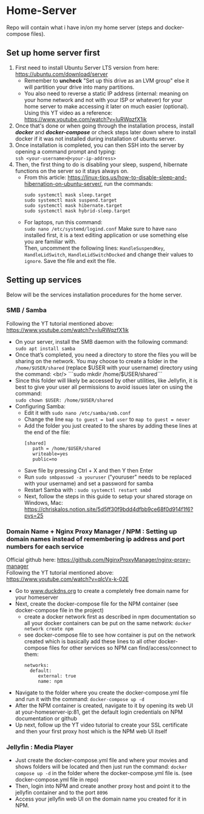 # Home-Server
Repo will contain what i have in/on my home server (steps and docker-compose files).



## Set up home server first
1. First need to install Ubuntu Server LTS version from here: https://ubuntu.com/download/server
     - Remember to **uncheck** "Set up this drive as an LVM group" else it will partition your drive into many partitions.
     - You also need to reverse a static IP address (internal: meaning on your home network and not with your ISP or whatever) for your home server to make accessing it later on much easier (optional). Using this YT video as a reference: https://www.youtube.com/watch?v=IuRWqzfX1ik
2. Once that's done or when going through the installation process, install ***docker*** and ***docker-compose*** or check steps later down where to install docker if it was not installed during installation of ubuntu server.
3. Once installation is completed, you can then SSH into the server by opening a command prompt and typing: <br/>
   ```ssh <your-username>@<your-ip-address>```
4. Then, the first thing to do is disabling your sleep, suspend, hibernate functions on the server so it stays always on.
   - From this article: https://linux-tips.us/how-to-disable-sleep-and-hibernation-on-ubuntu-server/, run the commands:
     ```
     sudo systemctl mask sleep.target
     sudo systemctl mask suspend.target
     sudo systemctl mask hibernate.target
     sudo systemctl mask hybrid-sleep.target
     ```
   - For laptops, run this command: <br/>
     ```sudo nano /etc/systemd/logind.conf```
     Make sure to have `nano` installed first, it is a text editing application or use something else you are familiar with.<br/>
     Then, uncomment the following lines: `HandleSuspendKey`, `HandleLidSwitch`, `HandleLidSwitchDocked` and change their values to `ignore`. Save the file and exit the file.



## Setting up services
Below will be the services installation procedures for the home server.


### SMB / Samba
Following the YT tutorial mentioned above: https://www.youtube.com/watch?v=IuRWqzfX1ik <br/>
- On your server, install the SMB daemon with the following command: <br/>
```sudo apt install samba```
- Once that’s completed, you need a directory to store the files you will be sharing on the network. You may choose to create a folder in the `/home/$USER/shared` (replace $USER with your username) directory using the command: <br/>
```sudo mkdir /home/$USER/shared```
- Since this folder will likely be accessed by other utilities, like Jellyfin, it is best to give your user all permissions to avoid issues later on using the command: <br/>
```sudo chown $USER: /home/$USER/shared```
- Configuring Samba:
  - Edit it with ```sudo nano /etc/samba/smb.conf```
  - Change the line `map to guest = bad user` to `map to guest = never` <br/>
  - Add the folder you just created to the shares by adding these lines at the end of the file:
    ```
    [shared]
       path = /home/$USER/shared
       writeable=yes
       public=no
    ```
  - Save file by pressing Ctrl + X and then Y then Enter
  - Run `sudo smbpasswd -a youruser` ("youruser" needs to be replaced with your username) and set a password for samba
  - Restart Samba with : ```sudo systemctl restart smbd```
  - Next, follow the steps in this guide to setup your shared storage on Windows, Mac: https://chriskalos.notion.site/5d5ff30f9bdd4dfbb9ce68f0d914f1f6?pvs=25


 ### Domain Name + Nginx Proxy Manager / NPM : Setting up domain names instead of remembering ip address and port numbers for each service
 Official github here: https://github.com/NginxProxyManager/nginx-proxy-manager <br/>
 Following the YT tutorial mentioned above: https://www.youtube.com/watch?v=qlcVx-k-02E <br/>
 - Go to www.duckdns.org to create a completely free domain name for your homeserver
 - Next, create the docker-compose file for the NPM container (see docker-compose file in the project)
   - create a docker network first as described in npm documentation so all your docker containers can be put on the same network: ```docker network create npm```
   - see docker-compose file to see how container is put on the network created which is basically add these lines to all other docker-compose files for other services so NPM can find/access/connect to them:
     ```
     networks:
       default:
          external: true
          name: npm
     ```
 - Navigate to the folder where you create the docker-compose.yml file and run it with the command: ```docker-compose up -d```
 - After the NPM container is created, navigate to it by opening its web UI at your-homeserver-ip:81, get the default login credentials on NPM documentation or github
 - Up next, follow up the YT video tutorial to create your SSL certificate and then your first proxy host which is the NPM web UI itself


### Jellyfin : Media Player
- Just create the docker-compose.yml file and where your movies and shows folders will be located and then just run the command: `docker compose up -d` in the folder where the docker-compose.yml file is. (see docker-compose.yml file in repo)
- Then, login into NPM and create another proxy host and point it to the jellyfin container and to the port `8096`
- Access your jellyfin web UI on the domain name you created for it in NPM.
